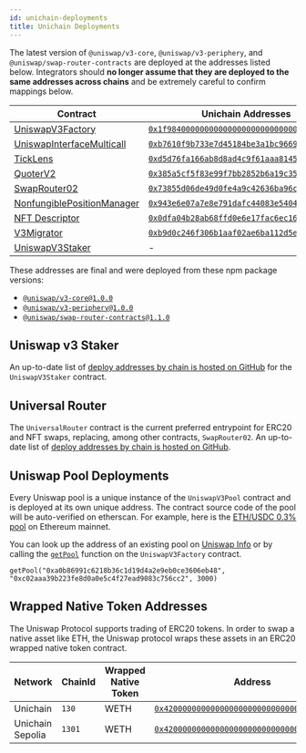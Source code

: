 ```yaml
---
id: unichain-deployments
title: Unichain Deployments
---
```


The latest version of `@uniswap/v3-core`, `@uniswap/v3-periphery`, and `@uniswap/swap-router-contracts` are deployed at the addresses listed below. Integrators should **no longer assume that they are deployed to the same addresses across chains** and be extremely careful to confirm mappings below.

| Contract                                                                                                                                                     | Unichain Addresses                           | Unichain Sepolia Addresses                   |
| ------------------------------------------------------------------------------------------------------------------------------------------------------------ | -------------------------------------------- | -------------------------------------------- |
| [UniswapV3Factory](https://github.com/Uniswap/uniswap-v3-core/blob/v1.0.0/contracts/UniswapV3Factory.sol)                                                    | [`0x1f98400000000000000000000000000000000003`](https://uniscan.xyz/address/0x1f98400000000000000000000000000000000003) | [`0x1F98431c8aD98523631AE4a59f267346ea31F984`](https://sepolia.uniscan.xyz/address/0x1F98431c8aD98523631AE4a59f267346ea31F984) |
| [UniswapInterfaceMulticall](https://github.com/Uniswap/v3-periphery/blob/main/contracts/lens/UniswapInterfaceMulticall.sol)                                | [`0xb7610f9b733e7d45184be3a1bc966960ccc54f0b`](https://uniscan.xyz/address/0xb7610f9b733e7d45184be3a1bc966960ccc54f0b) | [`0x9D0F15f2cf58655fDDcD1EE6129C547fDaeD01b1`](https://sepolia.uniscan.xyz/address/0x9D0F15f2cf58655fDDcD1EE6129C547fDaeD01b1) |
| [TickLens](https://github.com/Uniswap/uniswap-v3-periphery/blob/v1.0.0/contracts/lens/TickLens.sol)                                                          | [`0xd5d76fa166ab8d8ad4c9f61aaa81457b66cbe443`](https://uniscan.xyz/address/0xd5d76fa166ab8d8ad4c9f61aaa81457b66cbe443) | [`0x5f739c790a48E97eec0efb81bab5D152c0A0ecA0`](https://sepolia.uniscan.xyz/address/0x5f739c790a48E97eec0efb81bab5D152c0A0ecA0) |
| [QuoterV2](https://github.com/Uniswap/v3-periphery/blob/main/contracts/lens/QuoterV2.sol)                                                                    | [`0x385a5cf5f83e99f7bb2852b6a19c3538b9fa7658`](https://uniscan.xyz/address/0x385a5cf5f83e99f7bb2852b6a19c3538b9fa7658) | [`0x6Dd37329A1A225a6Fca658265D460423DCafBF89`](https://sepolia.uniscan.xyz/address/0x6Dd37329A1A225a6Fca658265D460423DCafBF89) |
| [SwapRouter02](https://github.com/Uniswap/swap-router-contracts/blob/main/contracts/SwapRouter02.sol)                                                        | [`0x73855d06de49d0fe4a9c42636ba96c62da12ff9c`](https://uniscan.xyz/address/0x73855d06de49d0fe4a9c42636ba96c62da12ff9c) | [`0xd1AAE39293221B77B0C71fBD6dCb7Ea29Bb5B166`](https://sepolia.uniscan.xyz/address/0xd1AAE39293221B77B0C71fBD6dCb7Ea29Bb5B166) |
| [NonfungiblePositionManager](https://github.com/Uniswap/uniswap-v3-periphery/blob/v1.0.0/contracts/NonfungiblePositionManager.sol)                           | [`0x943e6e07a7e8e791dafc44083e54041d743c46e9`](https://uniscan.xyz/address/0x943e6e07a7e8e791dafc44083e54041d743c46e9) | [`0xB7F724d6dDDFd008eFf5cc2834edDE5F9eF0d075`](https://sepolia.uniscan.xyz/address/0xB7F724d6dDDFd008eFf5cc2834edDE5F9eF0d075) |
| [NFT Descriptor](https://github.com/Uniswap/uniswap-v3-periphery/blob/v1.0.0/contracts/libraries/NFTDescriptor.sol)                                           | [`0x0dfa04b28ab68ffd0e6e17fac6ec16d4846a2004`](https://uniscan.xyz/address/0x0dfa04b28ab68ffd0e6e17fac6ec16d4846a2004) | [`0x2B6221E68D48cDC10CF2e52D913f9380D62555BA`](https://sepolia.uniscan.xyz/address/0x2B6221E68D48cDC10CF2e52D913f9380D62555BA) |
| [V3Migrator](https://github.com/Uniswap/uniswap-v3-periphery/blob/v1.0.0/contracts/V3Migrator.sol)                                                           | [`0xb9d0c246f306b1aaf02ae6ba112d5ef25e5b60dc`](https://uniscan.xyz/address/0xb9d0c246f306b1aaf02ae6ba112d5ef25e5b60dc) | [`0xb5FA244C9d6D04B2FBac84418b3c4910ED1Ae5f2`](https://sepolia.uniscan.xyz/address/0xb5FA244C9d6D04B2FBac84418b3c4910ED1Ae5f2) |
| [UniswapV3Staker](https://github.com/Uniswap/v3-staker)                                                                                                      | -                                            | [`0xd693d8df6CF768248c16f98745Ee0c8E06460487`](https://sepolia.uniscan.xyz/address/0xd693d8df6CF768248c16f98745Ee0c8E06460487) |


These addresses are final and were deployed from these npm package versions:

- [`@uniswap/v3-core@1.0.0`](https://github.com/Uniswap/uniswap-v3-core/tree/v1.0.0)
- [`@uniswap/v3-periphery@1.0.0`](https://github.com/Uniswap/uniswap-v3-periphery/tree/v1.0.0)
- [`@uniswap/swap-router-contracts@1.1.0`](https://github.com/Uniswap/swap-router-contracts/tree/v1.1.0)

## Uniswap v3 Staker

An up-to-date list of [deploy addresses by chain is hosted on GitHub](https://github.com/Uniswap/v3-staker/releases/tag/v1.0.2) for the `UniswapV3Staker` contract.

## Universal Router

The `UniversalRouter` contract is the current preferred entrypoint for ERC20 and NFT swaps, replacing, among other contracts, `SwapRouter02`. An up-to-date list of [deploy addresses by chain is hosted on GitHub](https://github.com/Uniswap/universal-router/tree/main/deploy-addresses).

## Uniswap Pool Deployments

Every Uniswap pool is a unique instance of the `UniswapV3Pool` contract and is deployed at its own unique address. The contract source code of the pool will be auto-verified on etherscan. For example, here is the [ETH/USDC 0.3% pool](https://etherscan.io/address/0x8ad599c3a0ff1de082011efddc58f1908eb6e6d8) on Ethereum mainnet.

You can look up the address of an existing pool on [Uniswap Info](https://info.uniswap.org/#/) or by calling the [`getPool`](../reference/core/interfaces/IUniswapV3Factory.md#getpool) function on the `UniswapV3Factory` contract.

```solidity
getPool("0xa0b86991c6218b36c1d19d4a2e9eb0ce3606eb48", "0xc02aaa39b223fe8d0a0e5c4f27ead9083c756cc2", 3000)
```

## Wrapped Native Token Addresses

The Uniswap Protocol supports trading of ERC20 tokens. In order to swap a native asset like ETH, the Uniswap protocol wraps these assets in an ERC20 wrapped native token contract.

| Network          | ChainId | Wrapped Native Token | Address                                      |
| ---------------- | ------- | -------------------- | -------------------------------------------- |
| Unichain         | `130`  | WETH                 | [`0x4200000000000000000000000000000000000006`](https://unichain.blockscout.com/token/0x4200000000000000000000000000000000000006) |
| Unichain Sepolia | `1301`  | WETH                 | [`0x4200000000000000000000000000000000000006`](https://unichain-sepolia.blockscout.com/token/0x4200000000000000000000000000000000000006) |
